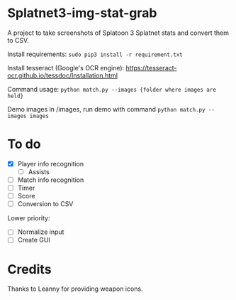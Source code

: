 # Splatnet3-img-stat-grab
 A project to take screenshots of Splatoon 3 Splatnet stats and convert them to CSV.
 
 Install requirements: `sudo pip3 install -r requirement.txt`

 Install tesseract (Google's OCR engine): https://tesseract-ocr.github.io/tessdoc/Installation.html
 
 Command usage: `python match.py --images {folder where images are held}`
 
 Demo images in /images, run demo with command `python match.py --images images`
 
# To do
  - [X] Player info recognition
    - [ ] Assists
  - [ ] Match info recognition
   - [ ] Timer
   - [ ] Score
  - [ ] Conversion to CSV
 
 Lower priority:
 
  - [ ] Normalize input
  - [ ] Create GUI

# Credits
 Thanks to Leanny for providing weapon icons.
